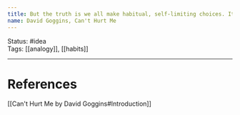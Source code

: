 ```yaml
---
title: But the truth is we all make habitual, self-limiting choices. It’s as natural as a sunset and as fundamental as gravity.
name: David Goggins, Can't Hurt Me
---
```


Status: #idea  
Tags: [[analogy]], [[habits]]

---
# References
[[Can't Hurt Me by David Goggins#Introduction]]